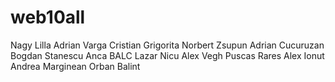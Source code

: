 # web10all
Nagy Lilla
Adrian Varga
Cristian Grigorita
Norbert Zsupun
Adrian Cucuruzan
Bogdan Stanescu
Anca BALC
Lazar Nicu
Alex Vegh
Puscas Rares
Alex Ionut
Andrea Marginean
Orban Balint
